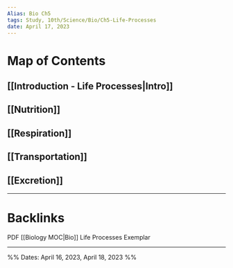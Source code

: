 ```yaml
---
Alias: Bio Ch5
tags: Study, 10th/Science/Bio/Ch5-Life-Processes
date: April 17, 2023
---
```

# Map of Contents
## [[Introduction - Life Processes|Intro]]
## [[Nutrition]]
## [[Respiration]]
## [[Transportation]]
## [[Excretion]]

---
# Backlinks

PDF
[[Biology MOC|Bio]]
Life Processes Exemplar

---

%%
Dates: April 16, 2023, April 18, 2023
%%